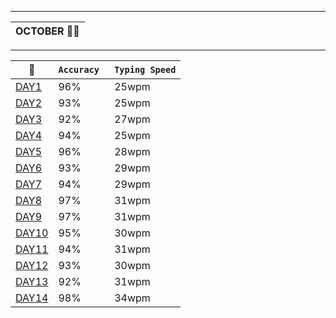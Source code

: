 
-------------------------------------------------------------------------------------------------------------------------

  |  OCTOBER 👨‍💻  |  
  |--------------| 

-------------------------------------------------------------------------------------------------------------------------

|  📆  | `Accuracy `| `Typing Speed` |
|------|----------|---------------|  
| [DAY1](https://github.com/cleanhand/phase-1-Mayurishinde27/blob/main/Typing%20Speed/Speed/7oct2021.md)  | 96% |25wpm
| [DAY2](https://github.com/cleanhand/phase-1-Mayurishinde27/blob/main/Typing%20Speed/Speed/8oct2021.md)  | 93% |25wpm
| [DAY3](https://github.com/cleanhand/phase-1-Mayurishinde27/blob/main/Typing%20Speed/Speed/9oct2021.md)  | 92% |27wpm
| [DAY4](https://github.com/cleanhand/phase-1-Mayurishinde27/blob/main/Typing%20Speed/Speed/10oct2021.md) | 94% |25wpm
| [DAY5](https://github.com/cleanhand/phase-1-Mayurishinde27/blob/main/Typing%20Speed/Speed/11oct2021.md) | 96% |28wpm
| [DAY6](https://github.com/cleanhand/phase-1-Mayurishinde27/blob/main/Typing%20Speed/Speed/12oct2021.md) | 93% |29wpm
| [DAY7](https://github.com/cleanhand/phase-1-Mayurishinde27/blob/main/Typing%20Speed/Speed/13oct2021.md) | 94% |29wpm
| [DAY8](https://github.com/cleanhand/phase-1-Mayurishinde27/blob/main/Typing%20Speed/Speed/14oct2021.md) | 97% |31wpm
| [DAY9](https://github.com/cleanhand/phase-1-Mayurishinde27/blob/main/Typing%20Speed/Speed/15oct2021.md) | 97% |31wpm
| [DAY10](https://github.com/cleanhand/phase-1-Mayurishinde27/blob/main/Typing%20Speed/Speed/16oct2021.md) | 95% |30wpm
| [DAY11](https://github.com/cleanhand/phase-1-Mayurishinde27/blob/main/Typing%20Speed/Speed/17oct2021.md) | 94% |31wpm
| [DAY12](https://github.com/cleanhand/phase-1-Mayurishinde27/blob/main/Typing%20Speed/Speed/18oct2021.md) | 93% |30wpm
| [DAY13](https://github.com/cleanhand/phase-1-Mayurishinde27/blob/main/Typing%20Speed/Speed/19oct2021.md) | 92% |31wpm
| [DAY14](https://github.com/cleanhand/phase-1-Mayurishinde27/blob/main/Typing%20Speed/Speed/20oct2021.md) | 98% |34wpm


